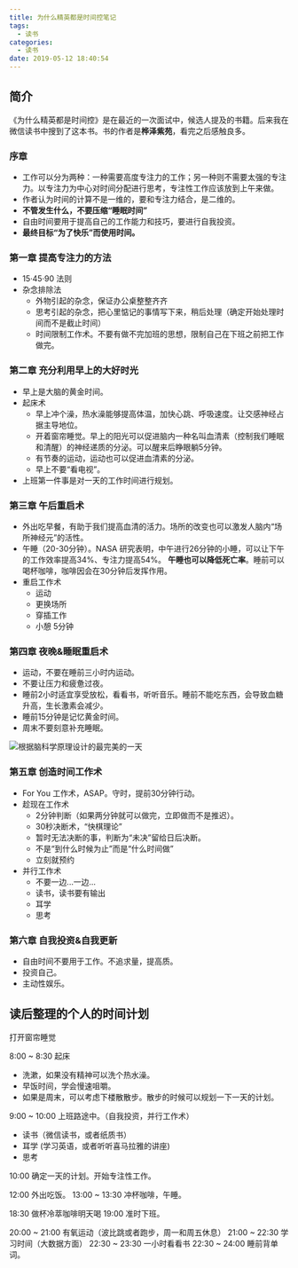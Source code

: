 ```yaml
---
title: 为什么精英都是时间控笔记
tags:
  - 读书
categories:
  - 读书
date: 2019-05-12 18:40:54
---
```



## 简介 ##

  《为什么精英都是时间控》是在最近的一次面试中，候选人提及的书籍。后来我在微信读书中搜到了这本书。书的作者是**桦泽紫苑**，看完之后感触良多。

### 序章 ###

* 工作可以分为两种：一种需要高度专注力的工作；另一种则不需要太强的专注力。以专注力为中心对时间分配进行思考，专注性工作应该放到上午来做。
* 作者认为时间的计算不是一维的，要和专注力结合，是二维的。
* **不管发生什么，不要压缩“睡眠时间”**
* 自由时间要用于提高自己的工作能力和技巧，要进行自我投资。
* **最终目标“为了快乐”而使用时间。**

### 第一章 提高专注力的方法 ###

* 15·45·90 法则
* 杂念排除法
    * 外物引起的杂念，保证办公桌整整齐齐
    * 思考引起的杂念，把心里惦记的事情写下来，稍后处理（确定开始处理时间而不是截止时间）
    * 时间限制工作术。不要有做不完加班的思想，限制自己在下班之前把工作做完。

### 第二章 充分利用早上的大好时光 ###

* 早上是大脑的黄金时间。
* 起床术
    * 早上冲个澡，热水澡能够提高体温，加快心跳、呼吸速度。让交感神经占据主导地位。
    * 开着窗帘睡觉。早上的阳光可以促进脑内一种名叫血清素（控制我们睡眠和清醒）的神经递质的分泌。可以醒来后睁眼躺5分钟。
    * 有节奏的运动，运动也可以促进血清素的分泌。
    * 早上不要“看电视”。
* 上班第一件事是对一天的工作时间进行规划。

### 第三章 午后重启术 ###

* 外出吃早餐，有助于我们提高血清的活力。场所的改变也可以激发人脑内“场所神经元”的活性。
* 午睡（20-30分钟）。NASA 研究表明，中午进行26分钟的小睡，可以让下午的工作效率提高34%、专注力提高54%。 **午睡也可以降低死亡率**。睡前可以喝杯咖啡，咖啡因会在30分钟后发挥作用。
* 重启工作术
    * 运动
    * 更换场所
    * 穿插工作
    * 小憩 5分钟

### 第四章 夜晚&睡眠重启术 ###

* 运动，不要在睡前三小时内运动。
* 不要让压力和疲惫过夜。
* 睡前2小时适宜享受放松，看看书，听听音乐。睡前不能吃东西，会导致血糖升高，生长激素会减少。
* 睡前15分钟是记忆黄金时间。
* 周末不要刻意补充睡眠。

![根据脑科学原理设计的最完美的一天](为什么精英都是时间控笔记/完美的一天.jpeg)

### 第五章 创造时间工作术 ###

* For You 工作术，ASAP。守时，提前30分钟行动。
* 趁现在工作术
    * 2分钟判断（如果两分钟就可以做完，立即做而不是推迟）。
    * 30秒决断术，“快棋理论”
    * 暂时无法决断的事，判断为“未决”留给日后决断。
    * 不是“到什么时候为止”而是“什么时间做”
    * 立刻就预约
* 并行工作术
    * 不要一边...一边...
    * 读书，读书要有输出
    * 耳学
    * 思考

### 第六章 自我投资&自我更新 ###

* 自由时间不要用于工作。不追求量，提高质。
* 投资自己。
* 主动性娱乐。

## 读后整理的个人的时间计划 ##

打开窗帘睡觉

8:00 ~ 8:30 起床

* 洗漱，如果没有精神可以洗个热水澡。
* 早饭时间，学会慢速咀嚼。
* 如果是周末，可以考虑下楼散散步。散步的时候可以规划一下一天的计划。

9:00 ~ 10:00 上班路途中。（自我投资，并行工作术）

* 读书（微信读书，或者纸质书）
* 耳学 (学习英语，或者听听喜马拉雅的讲座)
* 思考

10:00 确定一天的计划。开始专注性工作。

12:00 外出吃饭。
13:00 ~ 13:30 冲杯咖啡，午睡。

18:30 做杯冷萃咖啡明天喝
19:00 准时下班。

20:00 ~ 21:00 有氧运动（波比跳或者跑步，周一和周五休息）
21:00 ~ 22:30 学习时间（大数据方面）
22:30 ~ 23:30 一小时看看书
22:30 ~ 24:00 睡前背单词。